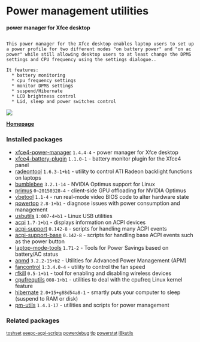 # Power management utilities

__power manager for Xfce desktop__

```

This power manager for the Xfce desktop enables laptop users to set up
a power profile for two different modes "on battery power" and "on ac
power" while still allowing desktop users to at least change the DPMS
settings and CPU frequency using the settings dialogue..

It features:
  * battery monitoring
  * cpu frequency settings
  * monitor DPMS settings
  * suspend/Hibernate
  * LCD brightness control
  * Lid, sleep and power switches control

```

[![](https://screenshots.debian.net/thumbnail-with-version/xfce4-power-manager/9001)](https://screenshots.debian.net/screenshot-with-version/xfce4-power-manager/9001)



**[Homepage](http://goodies.xfce.org/projects/applications/xfce4-power-manager)**

### Installed packages

* [xfce4-power-manager](https://packages.debian.org/stretch/xfce4-power-manager) `1.4.4-4` - power manager for Xfce desktop
* [xfce4-battery-plugin](https://packages.debian.org/stretch/xfce4-battery-plugin) `1.1.0-1` - battery monitor plugin for the Xfce4 panel
* [radeontool](https://packages.debian.org/stretch/radeontool) `1.6.3-1+b1` - utility to control ATI Radeon backlight functions on laptops
* [bumblebee](https://packages.debian.org/stretch/bumblebee) `3.2.1-14` - NVIDIA Optimus support for Linux
* [primus](https://packages.debian.org/stretch/primus) `0~20150328-4` - client-side GPU offloading for NVIDIA Optimus
* [vbetool](https://packages.debian.org/stretch/vbetool) `1.1-4` - run real-mode video BIOS code to alter hardware state
* [powertop](https://packages.debian.org/stretch/powertop) `2.8-1+b1` - diagnose issues with power consumption and management
* [usbutils](https://packages.debian.org/stretch/usbutils) `1:007-4+b1` - Linux USB utilities
* [acpi](https://packages.debian.org/stretch/acpi) `1.7-1+b1` - displays information on ACPI devices
* [acpi-support](https://packages.debian.org/stretch/acpi-support) `0.142-8` - scripts for handling many ACPI events
* [acpi-support-base](https://packages.debian.org/stretch/acpi-support-base) `0.142-8` - scripts for handling base ACPI events such as the power button
* [laptop-mode-tools](https://packages.debian.org/stretch/laptop-mode-tools) `1.71-2` - Tools for Power Savings based on battery/AC status
* [apmd](https://packages.debian.org/stretch/apmd) `3.2.2-15+b2` - Utilities for Advanced Power Management (APM)
* [fancontrol](https://packages.debian.org/stretch/fancontrol) `1:3.4.0-4` - utility to control the fan speed
* [rfkill](https://packages.debian.org/stretch/rfkill) `0.5-1+b1` - tool for enabling and disabling wireless devices
* [cpufrequtils](https://packages.debian.org/stretch/cpufrequtils) `008-1+b1` - utilities to deal with the cpufreq Linux kernel feature
* [hibernate](https://packages.debian.org/stretch/hibernate) `2.0+15+g88d54a8-1` - smartly puts your computer to sleep (suspend to RAM or disk)
* [pm-utils](https://packages.debian.org/stretch/pm-utils) `1.4.1-17` - utilities and scripts for power management

### Related packages

<sub> [toshset](https://packages.debian.org/stretch/toshset) [eeepc-acpi-scripts](https://packages.debian.org/stretch/eeepc-acpi-scripts) [powerdebug](https://packages.debian.org/stretch/powerdebug) [tlp](https://packages.debian.org/stretch/tlp) [powerstat](https://packages.debian.org/stretch/powerstat) [i8kutils](https://packages.debian.org/stretch/i8kutils)  </sub>
